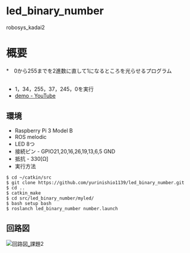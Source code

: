 # led_binary_number
robosys_kadai2

# 概要
*　0から255までを2進数に直して1になるところを光らせるプログラム

## 
* 1，34，255，37，245，0を実行
* [ demo - YouTube](https://youtu.be/BtGi0TddrO0)

## 環境
* Raspberry Pi 3 Model B
* ROS melodic
* LED 8つ 
* 接続ピン - GPIO21,20,16,26,19,13,6,5 GND
* 抵抗 - 330[Ω]
* 実行方法
```
$ cd ~/catkin/src
$ git clone https://github.com/yurinishio1139/led_binary_number.git
$ cd ..
$ catkin_make
$ cd src/led_binary_number/myled/
$ bash setup bash
$ roslanch led_binary_number number.launch

```
## 回路図
![回路図‗課題2](https://user-images.githubusercontent.com/58972086/72796987-a253ba80-3c83-11ea-8ec8-2a88b9bc71c6.JPG)

